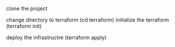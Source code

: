 clone the project 

change directory to terraform  (cd terraform)
initialize the terraform  (terraform init)

deploy the infrastructre (terraform apply)
